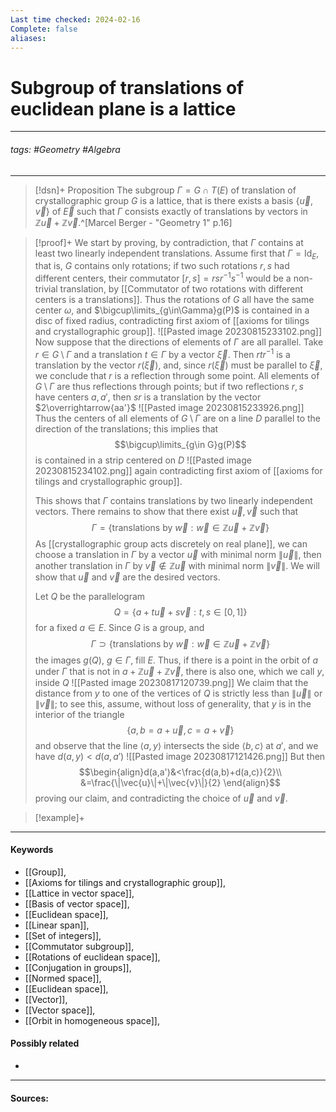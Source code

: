 ```yaml
---
Last time checked: 2024-02-16
Complete: false
aliases:
---
```

# Subgroup of translations of euclidean plane is a lattice
***
###### tags: #Geometry #Algebra 
***
>[!dsn]+ Proposition
>The subgroup $\Gamma=G\cap T(E)$ of translation of crystallographic group $G$ is a lattice, that is there exists a basis $\{\vec{u},\vec{v}\}$ of $\vec{E}$ such that $\Gamma$ consists exactly of translations by vectors in $\mathbb{Z}\vec{u}+\mathbb{Z}\vec{v}$.^[Marcel Berger - "Geometry 1" p.16]

>[!proof]+
>We start by proving, by contradiction, that $\Gamma$ contains at least two linearly independent translations. Assume first that $\Gamma=\text{Id}_{E}$, that is, $G$ contains only rotations; if two such rotations $r,s$ had different centers, their commutator $[r,s]=rsr^{-1}s^{-1}$ would be a non-trivial translation, by [[Commutator of two rotations with different centers is a translations]]. Thus the rotations of $G$ all have the same center $\omega$, and $\bigcup\limits_{g\in\Gamma}g(P)$ is contained in a disc of fixed radius, contradicting first axiom of [[axioms for tilings and crystallographic group]].
>![[Pasted image 20230815233102.png]]
>Now suppose that the directions of elements of $\Gamma$ are all parallel. Take $r\in G\setminus\Gamma$ and a translation $t\in\Gamma$ by a vector $\vec{\xi}$. Then $rtr^{-1}$ is a translation by the vector $r(\vec{\xi})$, and, since $r(\vec{\xi})$ must be parallel to $\vec{\xi}$, we conclude that $r$ is a reflection through some point. All elements of $G\setminus\Gamma$ are thus reflections through points; but if two reflections $r,s$ have centers $a,a'$, then $sr$ is a translation by the vector $2\overrightarrow{aa'}$
>![[Pasted image 20230815233926.png]]
>Thus the centers of all elements of $G\setminus\Gamma$ are on a line $D$ parallel to the direction of the translations; this implies that 
>$$\bigcup\limits_{g\in G}g(P)$$
>is contained in a strip centered on $D$
>![[Pasted image 20230815234102.png]]
>again contradicting first axiom of [[axioms for tilings and crystallographic group]].
>
>This shows that $\Gamma$ contains translations by two linearly independent vectors. There remains to show that there exist $\vec{u},\vec{v}$ such that
>$$\Gamma=\{\text{translations by }\vec{w}:\vec{w}\in\mathbb{Z}\vec{u}+\mathbb{Z}\vec{v}\}$$
>As [[crystallographic group acts discretely on real plane]], we can choose a translation in $\Gamma$ by a vector $\vec{u}$ with minimal norm $\|\vec{u}\|$, then another translation in $\Gamma$ by $\vec{v}\notin \mathbb{Z}\vec{u}$ with minimal norm $\|\vec{v}\|$. We will show that $\vec{u}$ and $\vec{v}$ are the desired vectors.
>
>Let $Q$ be the parallelogram
>$$Q=\{a+t\vec{u}+s\vec{v}:t,s\in[0,1]\}$$
>for a fixed $a\in E$. Since $G$ is a group, and 
>$$\Gamma\supset\{\text{translations by }\vec{w}:\vec{w}\in\mathbb{Z}\vec{u}+\mathbb{Z}\vec{v}\}$$
>the images $g(Q)$, $g\in\Gamma$, fill $E$. Thus, if there is a point in the orbit of $a$ under $\Gamma$ that is not in $a+\mathbb{Z}\vec{u}+\mathbb{Z}\vec{v}$, there is also one, which we call $y$, inside $Q$
>![[Pasted image 20230817120739.png]]
>We claim that the distance from $y$ to one of the vertices of $Q$ is strictly less than $\|\vec{u}\|$ or $\|\vec{v}\|$; to see this, assume, without loss of generality, that $y$ is in the interior of the triangle
>$$\{a,b=a+\vec{u},c=a+\vec{v}\}$$
>and observe that the line $\langle a,y \rangle$ intersects the side $\langle b,c \rangle$ at $a'$, and we have $d(a,y)<d(a,a')$
>![[Pasted image 20230817121426.png]]
>But then
>$$\begin{align}d(a,a')&<\frac{d(a,b)+d(a,c)}{2}\\ &=\frac{\|\vec{u}\|+\|\vec{v}\|}{2} \end{align}$$
>proving our claim, and contradicting the choice of $\vec{u}$ and $\vec{v}$.

>[!example]+ 
>
***
#### Keywords
- [[Group]],
- [[Axioms for tilings and crystallographic group]],
- [[Lattice in vector space]],
- [[Basis of vector space]],
- [[Euclidean space]],
- [[Linear span]],
- [[Set of integers]],
- [[Commutator subgroup]],
- [[Rotations of euclidean space]],
- [[Conjugation in groups]],
- [[Normed space]],
- [[Euclidean space]],
- [[Vector]],
- [[Vector space]],
- [[Orbit in homogeneous space]],
#### Possibly related
- 
***
#### Sources: